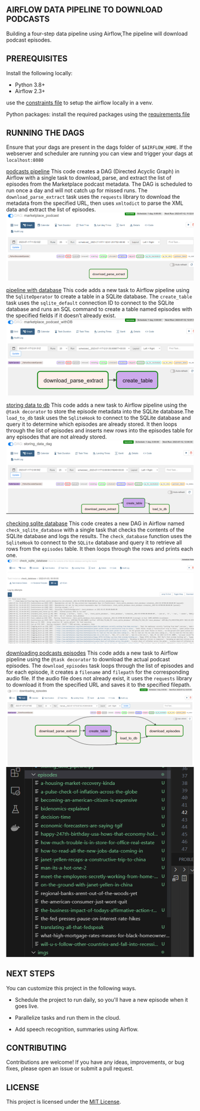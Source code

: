 ## AIRFLOW DATA PIPELINE TO DOWNLOAD PODCASTS
Building a four-step data pipeline using Airflow,The pipeline will download podcast episodes.

## PREREQUISITES
Install the following locally:

- Python 3.8+
- Airflow 2.3+

use the [constraints file](constraints) to setup the airflow locally in a venv.

Python packages: install the required packages using the [requirements file](requirements.txt)

## RUNNING THE DAGS

Ensure that your dags are present in the dags folder of `$AIRFLOW_HOME`.
If the webserver and scheduler are running you can view and trigger your dags at `localhost:8080`

[podcasts pipeline](dags/podcasts_pipeline.py)
This code creates a DAG (Directed Acyclic Graph) in Airflow with a single task to download, parse, and extract the list of episodes from the Marketplace podcast metadata. The DAG is scheduled to run once a day and will not catch up for missed runs. The `download_parse_extract` task uses the `requests` library to download the metadata from the specified URL, then uses `xmltodict` to parse the XML data and extract the list of episodes.
![pipeline output](imgs/pipeline-airflow-output-1.PNG)


[pipeline with database](dags/pipeline_with_database.py)
This code adds a new task to Airflow pipeline using the `SqliteOperator` to create a table in a SQLite database. The `create_table` task uses the `sqlite_default` connection ID to connect to the SQLite database and runs an SQL command to create a table named episodes with the specified fields if it doesn’t already exist.
![pipeline with db](imgs/pipeline_with_db.PNG)


[storing data to db](dags/storing_data_pipeline.py)
This code adds a new task to Airflow pipeline using the `@task decorator` to store the episode metadata into the SQLite database.The `load_to_db` task uses the `SqliteHook` to connect to the SQLite database and query it to determine which episodes are already stored. It then loops through the list of episodes and inserts new rows into the episodes table for any episodes that are not already stored.
![storing data to db](imgs/storing_data_to_db.PNG)

[checking sqlite database](dags/check_database_contents.py)
This code creates a new DAG in Airflow named `check_sqlite_database` with a single task that checks the contents of the SQLite database and logs the results. The `check_database` function uses the `SqliteHook` to connect to the `SQLite` database and query it to retrieve all rows from the `episodes` table. It then loops through the rows and prints each one.
![checking sqlite database](imgs/checking_sqlite_database.PNG)


[downloading podcasts episodes](dags/downloading_podcasts_epidodes.py)
This code adds a new task to Airflow pipeline using the `@task decorator` to download the actual podcast episodes. The `download_episodes` task loops through the list of episodes and for each episode, it creates a `filename` and `filepath` for the corresponding audio file. If the audio file does not already exist, it uses the `requests` library to download it from the specified URL and saves it to the specified filepath.
![downloading episodes](imgs/downloading-episodes.PNG)
![downloaded episodes](imgs/downloaded-episodes.PNG)

## NEXT STEPS
You can customize this project in the following ways.

- Schedule the project to run daily, so you'll have a new episode when it goes live.

- Parallelize tasks and run them in the cloud.

- Add speech recognition, summaries using Airflow.

## CONTRIBUTING

Contributions are welcome! If you have any ideas, improvements, or bug fixes, please open an issue or submit a pull request.

## LICENSE

This project is licensed under the [MIT License](LICENSE).












